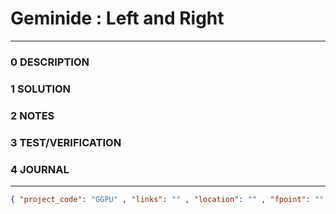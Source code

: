 # Geminide : Left and Right
--------------------------------
### 0 DESCRIPTION


### 1 SOLUTION


### 2 NOTES


### 3 TEST/VERIFICATION


### 4 JOURNAL



--------------------------------
```json
{ "project_code": "GGPU" , "links": "" , "location": "" , "fpoint": "" }
```
